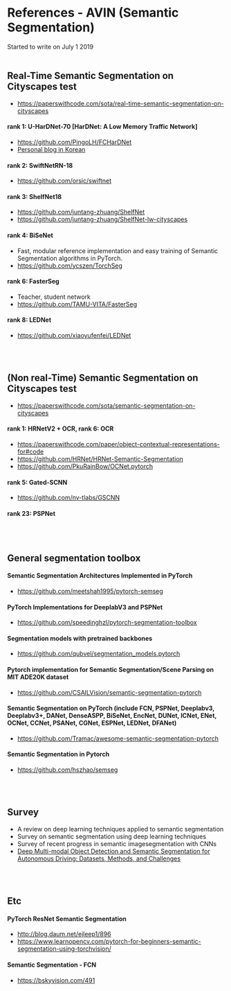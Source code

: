 # References - AVIN (Semantic Segmentation)

Started to write on July 1 2019
<br/>
<br/>


<!--
##############################################################################################################################
##############################################################################################################################
-->
## Real-Time Semantic Segmentation on Cityscapes test
  - https://paperswithcode.com/sota/real-time-semantic-segmentation-on-cityscapes

#### rank 1: U-HarDNet-70 [HarDNet: A Low Memory Traffic Network]
  - https://github.com/PingoLH/FCHarDNet
  - [Personal blog in Korean](http://blog.naver.com/PostView.nhn?blogId=kangsho15&logNo=221833735869)


#### rank 2: SwiftNetRN-18
  - https://github.com/orsic/swiftnet


#### rank 3: ShelfNet18
  - https://github.com/juntang-zhuang/ShelfNet
  - https://github.com/juntang-zhuang/ShelfNet-lw-cityscapes


#### rank 4: BiSeNet
  - Fast, modular reference implementation and easy training of Semantic Segmentation algorithms in PyTorch.
  - https://github.com/ycszen/TorchSeg


#### rank 6: FasterSeg
  - Teacher, student network
  - https://github.com/TAMU-VITA/FasterSeg


#### rank 8: LEDNet
  - https://github.com/xiaoyufenfei/LEDNet
<br/>
<br/>



<!--
##############################################################################################################################
##############################################################################################################################
-->
## (Non real-Time) Semantic Segmentation on Cityscapes test
  - https://paperswithcode.com/sota/semantic-segmentation-on-cityscapes


#### rank 1: HRNetV2 + OCR, rank 6: OCR
  - https://paperswithcode.com/paper/object-contextual-representations-for#code
  - https://github.com/HRNet/HRNet-Semantic-Segmentation
  - https://github.com/PkuRainBow/OCNet.pytorch


#### rank 5: Gated-SCNN
  - https://github.com/nv-tlabs/GSCNN


#### rank 23: PSPNet
<br/>
<br/>



<!--
##############################################################################################################################
##############################################################################################################################
-->
## General segmentation toolbox

#### Semantic Segmentation Architectures Implemented in PyTorch
  - https://github.com/meetshah1995/pytorch-semseg

#### PyTorch Implementations for DeeplabV3 and PSPNet
  - https://github.com/speedinghzl/pytorch-segmentation-toolbox

#### Segmentation models with pretrained backbones
  - https://github.com/qubvel/segmentation_models.pytorch

#### Pytorch implementation for Semantic Segmentation/Scene Parsing on MIT ADE20K dataset
  - https://github.com/CSAILVision/semantic-segmentation-pytorch

#### Semantic Segmentation on PyTorch (include FCN, PSPNet, Deeplabv3, Deeplabv3+, DANet, DenseASPP, BiSeNet, EncNet, DUNet, ICNet, ENet, OCNet, CCNet, PSANet, CGNet, ESPNet, LEDNet, DFANet)
  - https://github.com/Tramac/awesome-semantic-segmentation-pytorch

#### Semantic Segmentation in Pytorch
  - https://github.com/hszhao/semseg
<br/>
<br/>



<!--
##############################################################################################################################
##############################################################################################################################
-->
## Survey
  - A review on deep learning techniques applied to semantic segmentation
  - Survey on semantic segmentation using deep learning techniques
  - Survey of recent progress in semantic imagesegmentation with CNNs
  - [Deep Multi-modal Object Detection and Semantic Segmentation for Autonomous Driving: Datasets, Methods, and Challenges](https://boschresearch.github.io/multimodalperception/)
<br/>
<br/>



<!--
##############################################################################################################################
##############################################################################################################################
-->
## Etc

#### PyTorch ResNet Semantic Segmentation
  - http://blog.daum.net/ejleep1/896
  - https://www.learnopencv.com/pytorch-for-beginners-semantic-segmentation-using-torchvision/


#### Semantic Segmentation - FCN
  - https://bskyvision.com/491





<!--
### Semantic segmentation
*Real-time semantic segmentation1*
- ENet: a deep neural architecture for real-time semantic segmentation
- [ICNet for real-time semantic segmentation on high-resolution images](https://hszhao.github.io/projects/icnet/) 
[[Caffe](https://github.com/hszhao/ICNet)]
- ERFNet: Efficient Residual Factorized ConvNet for Real-time Semantic Segmentation
[[PyTorch](https://github.com/hagerrady13/ERFNet-PyTorch)]
- [RTSeg: real-time semantic segmentation comparative study](https://github.com/MSiam/TFSegmentation)
  - [A comparative study of real-time semantic segmentation for autonomous driving](http://openaccess.thecvf.com/content_cvpr_2018_workshops/papers/w12/Siam_A_Comparative_Study_CVPR_2018_paper.pdf)
- ESPNet: efficient spatial pyramid of dilated convolutions for semantic segmentation
- Guided upsampling network for real-time semantic segmentation
<br/>

*Real-time semantic segmentation2*
- https://paperswithcode.com/sota/real-time-semantic-segmentation-on-cityscapes
- BiSeNet: Bilateral Segmentation Network for Real-time Semantic Segmentation
- In Defense of Pre-trained ImageNet Architectures for Real-time Semantic Segmentation of Road-driving Images
- ESNet: An Efficient Symmetric Network for Real-time Semantic Segmentation
- LEDNet: A Lightweight Encoder-Decoder Network for Real-Time Semantic Segmentation
- HarDNet: A Low Memory Traffic Network (iccv 2019)
  - https://github.com/PingoLH/Pytorch-HarDNet
  - https://github.com/PingoLH/FCHarDNet
- [FasterSeg: Searching for Faster Real-time Semantic Segmentation](https://arxiv.org/abs/1912.10917)
<br/>

*Survey*
- A survey on 3d object detection methods for autonomous driving applications
- Deep learning for generic object detection: A survey
<br/>

*Semantic segmentation*
- https://paperswithcode.com/sota/semantic-segmentation-on-cityscapes
- [Gated-SCNN: Gated Shape CNNs for Semantic Segmentation](https://www.profillic.com/paper/arxiv:1907.05740?fbclid=IwAR0P6pPt3ApCkR4AmWgs7__TFcuiImBKRJixU8BlE_HzldydVP-kgJFkLbU)
<br/>
-->



